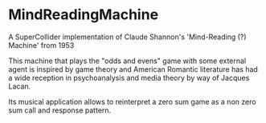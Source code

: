 # MindReadingMachine
A SuperCollider implementation of Claude Shannon's 'Mind-Reading (?) Machine' from 1953

This machine that plays the "odds and evens" game with some external agent is inspired by game theory and American Romantic literature has had a wide reception in psychoanalysis and media theory by way of Jacques Lacan.

Its musical application allows to reinterpret a zero sum game as a non zero sum call and response pattern.
